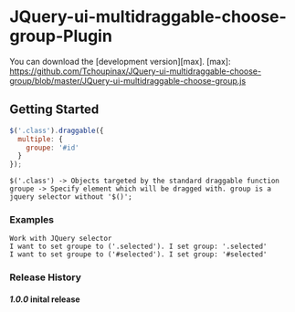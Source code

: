 # JQuery-ui-multidraggable-choose-group-Plugin

You can download the [development version][max].
[max]: https://github.com/Tchoupinax/JQuery-ui-multidraggable-choose-group/blob/master/JQuery-ui-multidraggable-choose-group.js


## Getting Started

```Javascript
$('.class').draggable({
  multiple: {
    groupe: '#id'
  }
});

```

```
$('.class') -> Objects targeted by the standard draggable function
groupe -> Specify element which will be dragged with. group is a jquery selector without '$()';
```

### Examples
```
Work with JQuery selector
I want to set groupe to ('.selected'). I set group: '.selected'
I want to set groupe to ('#selected'). I set group: '#selected'

```

### Release History
#### _1.0.0_ inital release
